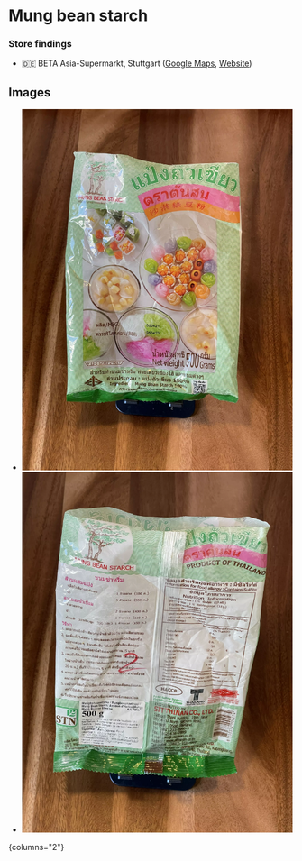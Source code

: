 # Mung bean starch

### Store findings

* 🇩🇪 BETA Asia-Supermarkt, Stuttgart ([Google Maps](https://goo.gl/maps/UwoeLhQNrwrqREye6), [Website](http://www.beta-asia-supermarkt.de/))

## Images

* ![Front view of a bottle of Mung bean starch](./photos/mung-bean-starch-front.webp)
* ![Rear view of a bottle of Mung bean starch](./photos/mung-bean-starch-back.webp)

{columns="2"}
